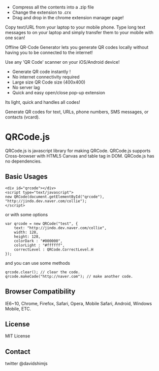 - Compress all the contents into a .zip file 
- Change the extension to .crx
- Drag and drop in the chrome extension manager page!

Copy text/URL from your laptop to your mobile phone.
Type long text messages to on your laptop and simply transfer them to your mobile with one scan!
 
Offline QR-Code Generator lets you generate QR codes locally without having you to be connected to the internet!

Use any 'QR Code' scanner on your iOS/Android device!

- Generate QR code instantly ! 
- No internet connectivity required
- Large size QR Code size (400x400)
- No server lag
- Quick and easy open/close pop-up extension

Its light, quick and handles all codes!

Generate QR codes for text, URLs, phone numbers, SMS messages, or contacts (vcard).


# QRCode.js
QRCode.js is javascript library for making QRCode. QRCode.js supports Cross-browser with HTML5 Canvas and table tag in DOM.
QRCode.js has no dependencies.

## Basic Usages
```
<div id="qrcode"></div>
<script type="text/javascript">
new QRCode(document.getElementById("qrcode"), "http://jindo.dev.naver.com/collie");
</script>
```

or with some options

```
var qrcode = new QRCode("test", {
	text: "http://jindo.dev.naver.com/collie",
	width: 128,
	height: 128,
	colorDark : "#000000",
	colorLight : "#ffffff",
	correctLevel : QRCode.CorrectLevel.H
});
```

and you can use some methods

```
qrcode.clear(); // clear the code.
qrcode.makeCode("http://naver.com"); // make another code.
```

## Browser Compatibility
IE6~10, Chrome, Firefox, Safari, Opera, Mobile Safari, Android, Windows Mobile, ETC.

## License
MIT License

## Contact
twitter @davidshimjs